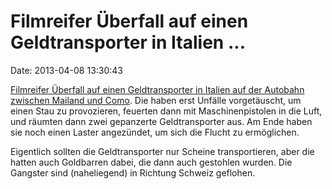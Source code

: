 Filmreifer Überfall auf einen Geldtransporter in Italien \...
=============================================================

Date: 2013-04-08 13:30:43

[Filmreifer Überfall auf einen Geldtransporter in Italien auf der
Autobahn zwischen Mailand und Como](http://orf.at/stories/2175773/). Die
haben erst Unfälle vorgetäuscht, um einen Stau zu provozieren, feuerten
dann mit Maschinenpistolen in die Luft, und räumten dann zwei gepanzerte
Geldtransporter aus. Am Ende haben sie noch einen Laster angezündet, um
sich die Flucht zu ermöglichen.

Eigentlich sollten die Geldtransporter nur Scheine transportieren, aber
die hatten auch Goldbarren dabei, die dann auch gestohlen wurden. Die
Gangster sind (naheliegend) in Richtung Schweiz geflohen.
